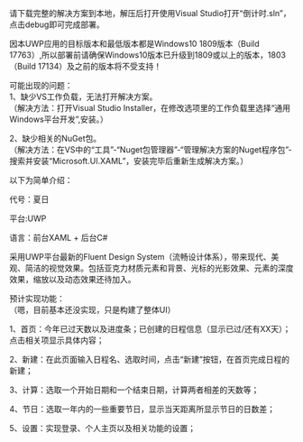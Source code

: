 请下载完整的解决方案到本地，解压后打开使用Visual Studio打开“倒计时.sln”，点击debug即可完成部署。  

因本UWP应用的目标版本和最低版本都是Windows10 1809版本（Build 17763）,所以部署前请确保Windows10版本已升级到1809或以上的版本，1803（Build 17134）及之前的版本将不受支持！  



可能出现的问题：  
1、缺少VS工作负载，无法打开解决方案。  
（解决方法：打开Visual Studio Installer，在修改选项里的工作负载里选择“通用Windows平台开发”,安装。）  

2、缺少相关的NuGet包。  
（解决方法：在VS中的“工具”-“Nuget包管理器”-“管理解决方案的Nuget程序包”-搜索并安装“Microsoft.UI.XAML”，安装完毕后重新生成解决方案。）  
  
    
    
以下为简单介绍：  

代号：夏日

平台:UWP

语言：前台XAML + 后台C#  

采用UWP平台最新的Fluent Design System（流畅设计体系），带来现代、美观、简洁的视觉效果。包括亚克力材质元素和背景、光标的光影效果、元素的深度效果，缩放以及动态效果还待加入。  


预计实现功能：  
（嗯，目前基本还没实现，只是构建了整体UI）  


1、首页：今年已过天数以及进度条；已创建的日程信息（显示已过/还有XX天）；点击相关项显示具体内容；

2、新建：在此页面输入日程名、选取时间，点击“新建”按钮，在首页完成日程的新建；

3、计算：选取一个开始日期和一个结束日期，计算两者相差的天数等；

4、节日：选取一年内的一些重要节日，显示当天距离所显示节日的日数差；

5、设置：实现登录、个人主页以及相关功能的设置；
